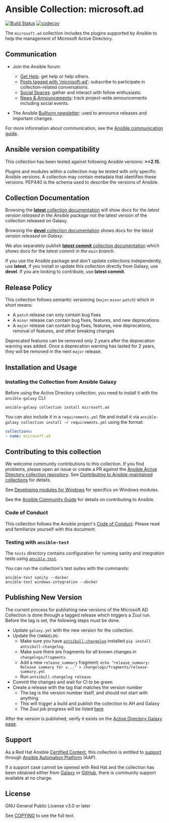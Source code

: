 # Ansible Collection: microsoft.ad

[![Build Status](https://dev.azure.com/ansible/microsoft.ad/_apis/build/status/CI?branchName=main)](https://dev.azure.com/ansible/microsoft.ad/_build/latest?definitionId=24&branchName=main)
[![codecov](https://codecov.io/gh/ansible-collections/microsoft.ad/branch/main/graph/badge.svg)](https://codecov.io/gh/ansible-collections/microsoft.ad)

The `microsoft.ad` collection includes the plugins supported by Ansible to help the management of Microsoft Active Directory.

## Communication

* Join the Ansible forum:
  * [Get Help](https://forum.ansible.com/c/help/6): get help or help others.
  * [Posts tagged with 'microsoft-ad'](https://forum.ansible.com/tag/microsoft-ad): subscribe to participate in collection-related conversations.
  * [Social Spaces](https://forum.ansible.com/c/chat/4): gather and interact with fellow enthusiasts.
  * [News & Announcements](https://forum.ansible.com/c/news/5): track project-wide announcements including social events.

* The Ansible [Bullhorn newsletter](https://docs.ansible.com/ansible/devel/community/communication.html#the-bullhorn): used to announce releases and important changes.

For more information about communication, see the [Ansible communication guide](https://docs.ansible.com/ansible/devel/community/communication.html).

## Ansible version compatibility

This collection has been tested against following Ansible versions: **>=2.15**.

Plugins and modules within a collection may be tested with only specific Ansible versions.
A collection may contain metadata that identifies these versions.
PEP440 is the schema used to describe the versions of Ansible.

## Collection Documentation

Browsing the [**latest** collection documentation](https://docs.ansible.com/ansible/latest/collections/microsoft/ad) will show docs for the _latest version released in the Ansible package_ not the latest version of the collection released on Galaxy.

Browsing the [**devel** collection documentation](https://docs.ansible.com/ansible/devel/collections/microsoft/ad) shows docs for the _latest version released on Galaxy_.

We also separately publish [**latest commit** collection documentation](https://ansible-collections.github.io/microsoft.ad/branch/main/) which shows docs for the _latest commit in the `main` branch_.

If you use the Ansible package and don't update collections independently, use **latest**, if you install or update this collection directly from Galaxy, use **devel**. If you are looking to contribute, use **latest commit**.

## Release Policy

This collection follows semantic versioning (`major`.`minor`.`patch`) which in short means:

* A `patch` release can only contain bug fixes
* A `minor` release can contain bug fixes, features, and new deprecations
* A `major` release can contain bug fixes, features, new deprecations, removal of features, and other breaking changes

Deprecated features can be removed only 2 years after the deprecation warning was added.
Once a deprecation warning has lasted for 2 years, they will be removed in the next `major` release.

## Installation and Usage

### Installing the Collection from Ansible Galaxy

Before using the Active Directory collection, you need to install it with the `ansible-galaxy` CLI:

    ansible-galaxy collection install microsoft.ad

You can also include it in a `requirements.yml` file and install it via `ansible-galaxy collection install -r requirements.yml` using the format:

```yaml
collections:
- name: microsoft.ad
```

## Contributing to this collection

We welcome community contributions to this collection. If you find problems, please open an issue or create a PR against the [Ansible Active Directory collection repository](https://github.com/ansible-collections/microsoft.ad). See [Contributing to Ansible-maintained collections](https://docs.ansible.com/ansible/devel/community/contributing_maintained_collections.html#contributing-maintained-collections) for details.

See [Developing modules for Windows](https://docs.ansible.com/ansible/latest/dev_guide/developing_modules_general_windows.html#developing-modules-general-windows) for specifics on Windows modules.

See the [Ansible Community Guide](https://docs.ansible.com/ansible/latest/community/index.html) for details on contributing to Ansible.


### Code of Conduct
This collection follows the Ansible project's
[Code of Conduct](https://docs.ansible.com/ansible/devel/community/code_of_conduct.html).
Please read and familiarize yourself with this document.


### Testing with `ansible-test`

The `tests` directory contains configuration for running sanity and integration tests using [`ansible-test`](https://docs.ansible.com/ansible/latest/dev_guide/testing_integration.html).

You can run the collection's test suites with the commands:

    ansible-test sanity --docker
    ansible-test windows-integration --docker


## Publishing New Version

The current process for publishing new versions of the Microsoft AD Collection is done through a tagged release which triggers a Zuul run. Before the tag is set, the following steps must be done.

* Update `galaxy.yml` with the new version for the collection.
* Update the `CHANGELOG`:
  * Make sure you have [`antsibull-changelog`](https://pypi.org/project/antsibull-changelog/) installed `pip install antsibull-changelog`.
  * Make sure there are fragments for all known changes in `changelogs/fragments`.
  * Add a new `release_summary` fragment: `echo "release_summary: Release summary for v..." > changelogs/fragments/release-summary.yml`
  * Run `antsibull-changelog release`.
* Commit the changes and wait for CI to be green
* Create a release with the tag that matches the version number
  * The tag is the version number itself, and should not start with anything
  * This will trigger a build and publish the collection to AH and Galaxy
  * The Zuul job progress will be listed [here](https://ansible.softwarefactory-project.io/zuul/builds?project=ansible-collections%2Fmicrosoft.ad&skip=0)

After the version is published, verify it exists on the [Active Directory Galaxy page](https://galaxy.ansible.com/microsoft/ad).


## Support

As a Red Hat Ansible [Certified Content](https://catalog.redhat.com/software/search?target_platforms=Red%20Hat%20Ansible%20Automation%20Platform), this collection is entitled to [support](https://access.redhat.com/support/) through [Ansible Automation Platform](https://www.redhat.com/en/technologies/management/ansible) (AAP).

If a support case cannot be opened with Red Hat and the collection has been obtained either from [Galaxy](https://galaxy.ansible.com/ui/) or [GitHub](https://github.com/ansible-collections/microsoft.ad), there is community support available at no charge.


## License

GNU General Public License v3.0 or later

See [COPYING](COPYING) to see the full text.
